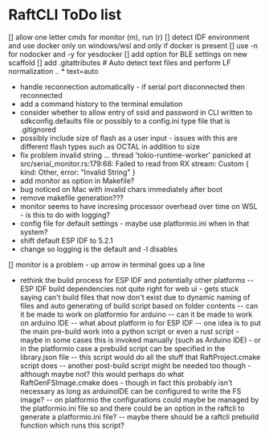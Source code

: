 # RaftCLI ToDo list

[] allow one letter cmds for monitor (m), run (r)
[] detect IDF environment and use docker only on windows/wsl and only if docker is present
[] use -n for nodocker and -y for yesdocker
[] add option for BLE settings on new scaffold
[] add .gitattributes # Auto detect text files and perform LF normalization .. * text=auto
- handle reconnection automatically - if serial port disconnected then reconnected
- add a command history to the terminal emulation
- consider whether to allow entry of ssid and password in CLI written to sdkconfig.defaults file or possibly to a config.ini type file that is .gitignored
- possibly include size of flash as a user input - issues with this are different flash types such as OCTAL in addition to size
- fix problem invalid string ... thread 'tokio-runtime-worker' panicked at src/serial_monitor.rs:179:68: Failed to read from RX stream: Custom { kind: Other, error: "Invalid String" }
- add monitor as option in Makefile?
- bug noticed on Mac with invalid chars immediately after boot
- remove makefile generation???
- monitor seems to have incresing processor overhead over time on WSL - is this to do with logging?
- config file for default settings - maybe use platformio.ini when in that system?
- shift default ESP IDF to 5.2.1
- change so logging is the default and -l disables

[] monitor is a problem - up arrow in terminal goes up a line

- rethink the build process for ESP IDF and potentially other platforms
-- ESP IDF build dependencies not quite right for web ui - gets stuck saying can't build files that now don't exist due to dynamic naming of files and auto generating of build script based on folder contents
-- can it be made to work on platformio for arduino
-- can it be made to work on arduino IDE
-- what about platform io for ESP IDF
-- one idea is to put the main pre-build work into a python script or even a rust script - maybe in some cases this is invoked manually (such as Arduino IDE) - or in the platformio case a prebuild script can be specified in the library.json file
-- this script would do all the stuff that RaftProject.cmake script does
-- another post-build script might be needed too though - although maybe not? this would perhaps do what RaftGenFSImage.cmake does - though in fact this probably isn't necessary as long as arduinoIDE can be configured to write the FS image?
-- on platformio the configurations could maybe be managed by the platformio.ini file so and there could be an option in the raftcli to generate a platformio.ini file?
-- maybe there should be a raftcli prebuild function which runs this script?

